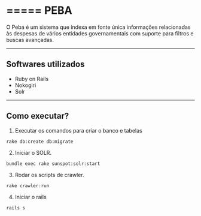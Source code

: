===== 
PEBA 
=====
O Peba é um sistema que indexa em fonte única informações relacionadas às despesas de vários entidades governamentais com suporte para filtros e buscas avançadas.

---
Softwares utilizados
---

* Ruby on Rails
* Nokogiri
* Solr

---
Como executar?
---

1. Executar os comandos para criar o banco e tabelas

```
rake db:create db:migrate
```
2. Iniciar o SOLR.
```
bundle exec rake sunspot:solr:start
```
3. Rodar os scripts de crawler.
```
rake crawler:run
```
4. Iniciar o rails
```
rails s
```
